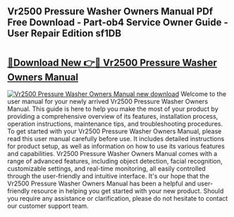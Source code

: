 ## Vr2500 Pressure Washer Owners Manual PDf Free Download - Part-ob4 Service Owner Guide - User Repair Edition sf1DB

# <h2><a href="http://bc52593.oget.top/?id=Vr2500+Pressure+Washer+Owners+Manual">🔗Download New 👉🔴 Vr2500 Pressure Washer Owners Manual</a></h2>

[![Vr2500 Pressure Washer Owners Manual new download](https://i.imgur.com/5g1atiW.png)](http://bc52593.oget.top/?id=Vr2500+Pressure+Washer+Owners+Manual)
Welcome to the user manual for your newly arrived Vr2500 Pressure Washer Owners Manual. This guide is here to help you make the most of your product by providing a comprehensive overview of its features, installation process, operation instructions, maintenance tips, and troubleshooting procedures. To get started with your Vr2500 Pressure Washer Owners Manual, please read this user manual carefully before use. It includes detailed instructions for product setup, as well as information on how to use its various features and capabilities. Vr2500 Pressure Washer Owners Manual comes with a range of advanced features, including object detection, facial recognition, customizable settings, and real-time monitoring, all easily controlled through the user-friendly and intuitive interface. It's our hope that the Vr2500 Pressure Washer Owners Manual has been a helpful and user-friendly resource in helping you get started with your new product. Should you require any assistance or clarification, please do not hesitate to contact our customer support team.
